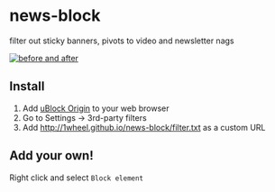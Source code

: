 # news-block
filter out sticky banners, pivots to video and newsletter nags

[![before and after](https://imgur.com/lsN9BJi.png)]()

## Install

1. Add [uBlock Origin](https://chrome.google.com/webstore/detail/ublock-origin/cjpalhdlnbpafiamejdnhcphjbkeiagm?hl=en) to your web browser
2. Go to Settings -> 3rd-party filters
3. Add http://1wheel.github.io/news-block/filter.txt as a custom URL 


## Add your own!

Right click and select `Block element`
